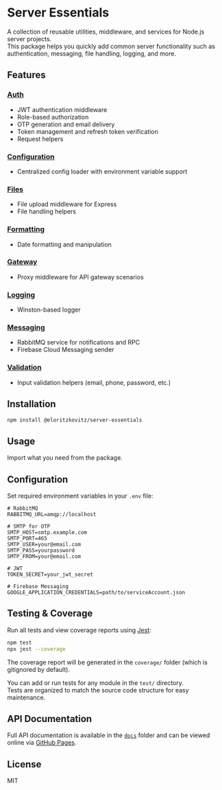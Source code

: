 # Server Essentials

A collection of reusable utilities, middleware, and services for Node.js server projects.  
This package helps you quickly add common server functionality such as authentication, messaging, file handling, logging, and more.

## Features

### [Auth](src/auth/)
- JWT authentication middleware
- Role-based authorization
- OTP generation and email delivery
- Token management and refresh token verification
- Request helpers

### [Configuration](src/config/)
- Centralized config loader with environment variable support

### [Files](src/files/)
- File upload middleware for Express
- File handling helpers

### [Formatting](src/formatting/)
- Date formatting and manipulation

### [Gateway](src/gateway/)
- Proxy middleware for API gateway scenarios

### [Logging](src/logging/)
- Winston-based logger

### [Messaging](src/messaging/)
- RabbitMQ service for notifications and RPC
- Firebase Cloud Messaging sender

### [Validation](src/validation/)
- Input validation helpers (email, phone, password, etc.)

## Installation

```bash
npm install @eloritzkovitz/server-essentials
```

## Usage

Import what you need from the package.

## Configuration

Set required environment variables in your `.env` file:

```env
# RabbitMQ
RABBITMQ_URL=amqp://localhost

# SMTP for OTP
SMTP_HOST=smtp.example.com
SMTP_PORT=465
SMTP_USER=your@email.com
SMTP_PASS=yourpassword
SMTP_FROM=your@email.com

# JWT
TOKEN_SECRET=your_jwt_secret

# Firebase Messaging
GOOGLE_APPLICATION_CREDENTIALS=path/to/serviceAccount.json
```

## Testing & Coverage

Run all tests and view coverage reports using [Jest](https://jestjs.io/):

```bash
npm test
npx jest --coverage
```

The coverage report will be generated in the `coverage/` folder (which is gitignored by default).

You can add or run tests for any module in the `test/` directory.  
Tests are organized to match the source code structure for easy maintenance.

## API Documentation

Full API documentation is available in the [`docs`](docs) folder and can be viewed online via [GitHub Pages](https://eloritzkovitz.github.io/server-essentials/).

## License

MIT
